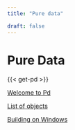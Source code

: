 ```yaml
---
title: "Pure data"

draft: false
---
```



# Pure Data

{{< get-pd >}}

[Welcome to Pd](/welcome)

[List of objects](/list-of-objects/)

[Building on Windows](building-on-windows)
